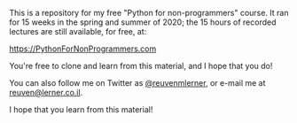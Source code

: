 This is a repository for my free "Python for non-programmers" course.  It ran for 15 weeks in the spring and summer of 2020; the 15 hours of recorded lectures are still available, for free, at:

https://PythonForNonProgrammers.com

You're free to clone and learn from this material, and I hope that you do!

You can also follow me on Twitter as [@reuvenmlerner](https://twitter.com/reuvenmlerner), or e-mail me at [reuven@lerner.co.il](mailto:reuven@lerner.co.il).

I hope that you learn from this material!
